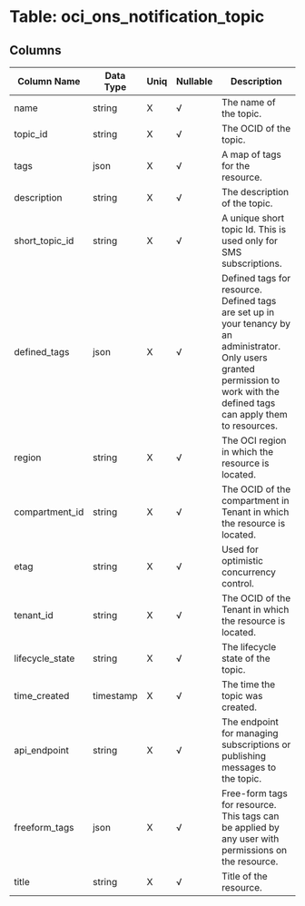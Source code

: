 # Table: oci_ons_notification_topic

## Columns 

|  Column Name   |  Data Type  | Uniq | Nullable | Description | 
|  ----  | ----  | ----  | ----  | ---- | 
| name | string | X | √ | The name of the topic. | 
| topic_id | string | X | √ | The OCID of the topic. | 
| tags | json | X | √ | A map of tags for the resource. | 
| description | string | X | √ | The description of the topic. | 
| short_topic_id | string | X | √ | A unique short topic Id. This is used only for SMS subscriptions. | 
| defined_tags | json | X | √ | Defined tags for resource. Defined tags are set up in your tenancy by an administrator. Only users granted permission to work with the defined tags can apply them to resources. | 
| region | string | X | √ | The OCI region in which the resource is located. | 
| compartment_id | string | X | √ | The OCID of the compartment in Tenant in which the resource is located. | 
| etag | string | X | √ | Used for optimistic concurrency control. | 
| tenant_id | string | X | √ | The OCID of the Tenant in which the resource is located. | 
| lifecycle_state | string | X | √ | The lifecycle state of the topic. | 
| time_created | timestamp | X | √ | The time the topic was created. | 
| api_endpoint | string | X | √ | The endpoint for managing subscriptions or publishing messages to the topic. | 
| freeform_tags | json | X | √ | Free-form tags for resource. This tags can be applied by any user with permissions on the resource. | 
| title | string | X | √ | Title of the resource. | 


